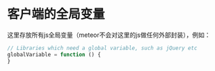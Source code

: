 # 客户端的全局变量

这里存放所有js全局变量（meteor不会对这里的js做任何外部封装），例如：

```javascript
// Libraries which need a global variable, such as jQuery etc
globalVariable = function () {
}
```